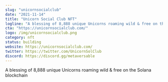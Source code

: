 ```yaml
---
slug: "unicornsocialclub"
date: "2021-11-14"
title: "Unicorn Social Club NFT"
logline: "A blessing of 8,888 unique Unicorns roaming wild & free on the Solana blockchain"
cta: "https://unicornsocialclub.com/"
logo: /img/unicornsocialclub.png
category: nft
status: building
website: https://unicornsocialclub.com/
twitter: https://twitter.com/UnicornSolClub
discord: https://discord.gg/metaversable
---
```


A blessing of 8,888 unique Unicorns roaming wild & free on the Solana blockchain
